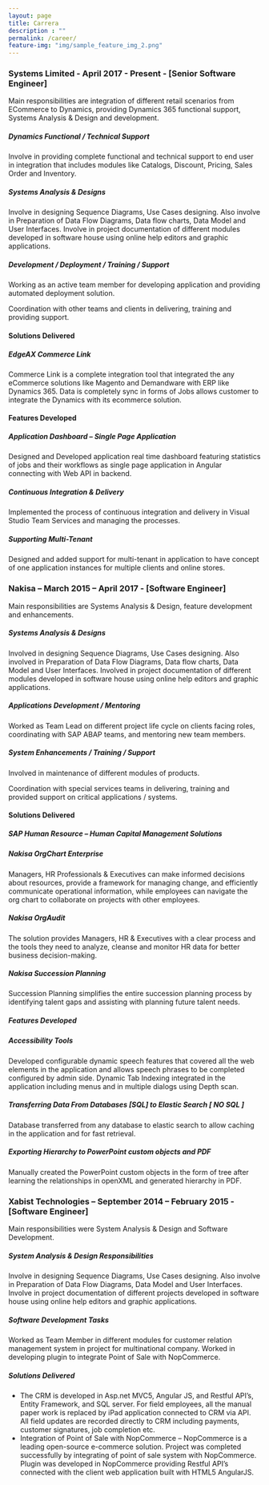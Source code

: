 ```yaml
---
layout: page
title: Carrera
description : ""
permalink: /career/
feature-img: "img/sample_feature_img_2.png"
---
```


### Systems Limited - April 2017 - Present - [Senior Software Engineer]

Main responsibilities are integration of different retail scenarios from ECommerce to Dynamics, providing Dynamics 365 functional support, Systems Analysis & Design and development. 

##### Dynamics Functional / Technical Support 

Involve in providing complete functional and technical support to end user in integration that includes modules like Catalogs, Discount, Pricing, Sales Order and Inventory. 

##### Systems Analysis & Designs  

Involve in designing Sequence Diagrams, Use Cases designing. Also involve in Preparation of Data Flow Diagrams, Data flow charts, Data Model and User Interfaces. Involve in project documentation of different modules developed in software house using online help editors and graphic applications. 

##### Development / Deployment / Training / Support 

Working as an active team member for developing application and providing automated deployment solution. 

Coordination with other teams and clients in delivering, training and providing support. 

 

#### Solutions Delivered 

##### EdgeAX Commerce Link 

Commerce Link is a complete integration tool that integrated the any eCommerce solutions like Magento and Demandware with ERP like Dynamics 365. Data is completely sync in forms of Jobs allows customer to integrate the Dynamics with its ecommerce solution. 

#### Features Developed 

##### Application Dashboard – Single Page Application 

Designed and Developed application real time dashboard featuring statistics of jobs and their workflows as single page application in Angular connecting with Web API in backend. 

##### Continuous Integration & Delivery 

Implemented the process of continuous integration and delivery in Visual Studio Team Services and managing the processes.  

##### Supporting Multi-Tenant  

Designed and added support for multi-tenant in application to have concept of one application instances for multiple clients and online stores.


### Nakisa – March 2015 – April 2017 - [Software Engineer]

Main responsibilities are Systems Analysis & Design, feature development and enhancements.

##### Systems Analysis & Designs 

Involved in designing Sequence Diagrams, Use Cases designing. Also involved in Preparation of Data Flow Diagrams, Data flow charts, Data Model and User Interfaces. Involved in project documentation of different modules developed in software house using online help editors and graphic applications.

##### Applications Development / Mentoring 

Worked as Team Lead on different project life cycle on clients facing roles, coordinating with SAP ABAP teams, and mentoring new team members. 


##### System Enhancements / Training / Support 

Involved in maintenance of different modules of products.  

Coordination with special services teams in delivering, training and provided support on critical applications / systems. 


#### Solutions Delivered

##### SAP Human Resource – Human Capital Management Solutions

##### Nakisa OrgChart Enterprise

Managers, HR Professionals & Executives can make informed decisions about resources, provide a framework for managing change, and efficiently communicate operational information, while employees can navigate the org chart to collaborate on projects with other employees.

##### Nakisa OrgAudit

The solution provides Managers, HR & Executives with a clear process and the tools they need to analyze, cleanse and monitor HR data for better business decision-making.

##### Nakisa Succession Planning

Succession Planning simplifies the entire succession planning process by identifying talent gaps and assisting with planning future talent needs. 

##### Features Developed

##### Accessibility Tools

Developed configurable dynamic speech features that covered all the web elements in the application and allows speech phrases to be completed configured by admin side. Dynamic Tab Indexing integrated in the application including menus and in multiple dialogs using Depth scan. 

##### Transferring Data From Databases [SQL] to Elastic Search [ NO SQL ] 

Database transferred from any database to elastic search to allow caching in the application and for fast retrieval. 

##### Exporting Hierarchy to PowerPoint custom objects and PDF 

Manually created the PowerPoint custom objects in the form of tree after learning the relationships in openXML and generated hierarchy in PDF. 


### Xabist Technologies – September 2014 – February 2015 - [Software Engineer]

Main responsibilities were System Analysis & Design and Software Development.

##### System Analysis & Design Responsibilities

Involve in designing Sequence Diagrams, Use Cases designing. Also involve in Preparation of Data Flow Diagrams, Data Model and User Interfaces. Involve in project documentation of different projects developed in software house using online help editors and graphic applications. 

##### Software Development Tasks

Worked as Team Member in different modules for customer relation management system in project for multinational company.
Worked in developing plugin to integrate Point of Sale with NopCommerce.

##### Solutions Delivered

- The CRM is developed in Asp.net MVC5, Angular JS, and Restful API’s, Entity Framework, and SQL server. For field employees, all the manual paper work is replaced by iPad application connected to CRM via API. All field updates are recorded directly to CRM including payments, customer signatures, job completion etc.
- Integration of Point of Sale with NopCommerce – NopCommerce is a leading open-source e-commerce solution. Project was completed successfully by integrating of point of sale system with NopCommerce. Plugin was developed in NopCommerce providing Restful API’s connected with the client web application built with HTML5 AngularJS.
